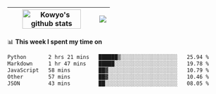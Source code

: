 | <a href="https://github.com/anuraghazra/github-readme-stats"><img width="85%" src="https://github-readme-stats.vercel.app/api?username=kowyo&show_icons=true&hide_border=true&theme=transparent" alt="Kowyo's github stats" /></a> | <a href="https://github.com/anuraghazra/github-readme-stats"><img align="center" src="https://github-readme-stats.vercel.app/api/top-langs/?username=kowyo&exclude_repo=Engineering-Competition-Robot,mobile-robot&hide=c,assembly,shaderlab,hlsl,mathematica,cmake&layout=compact&hide_border=true&theme=transparent" /></a> |
| ------------- | ------------- |

📊 **This week I spent my time on**
<!--START_SECTION:waka-->

```txt
Python       2 hrs 21 mins   ██████▒░░░░░░░░░░░░░░░░░░   25.94 %
Markdown     1 hr 47 mins    █████░░░░░░░░░░░░░░░░░░░░   19.78 %
JavaScript   58 mins         ██▓░░░░░░░░░░░░░░░░░░░░░░   10.79 %
Other        57 mins         ██▓░░░░░░░░░░░░░░░░░░░░░░   10.46 %
JSON         43 mins         ██░░░░░░░░░░░░░░░░░░░░░░░   08.05 %
```

<!--END_SECTION:waka-->
